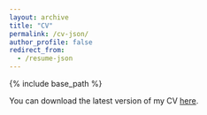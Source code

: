 ```yaml
---
layout: archive
title: "CV"
permalink: /cv-json/
author_profile: false
redirect_from:
  - /resume-json
---
```


{% include base_path %}

You can download the latest version of my CV [here](files/cv_og_2.pdf).
